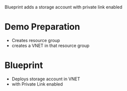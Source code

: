 Blueprint adds a storage account with private link enabled



# Demo Preparation
- Creates resource group
- creates a VNET in that resource group



# Blueprint
- Deploys storage account in VNET
- with Private Link enabled